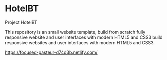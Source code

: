 # HotelBT
Project HotelBT


This repository is an small website template, build from scratch fully responsive website and user interfaces with modern HTML5 and CSS3
build responsive websites and user interfaces with modern HTML5 and CSS3.


https://focused-pasteur-d74d3b.netlify.com/
